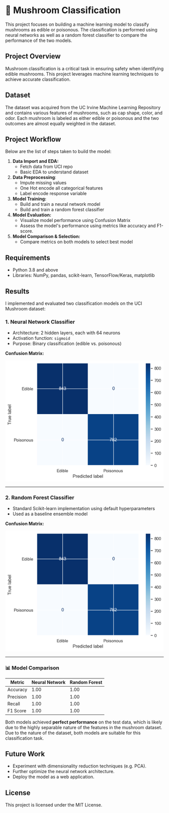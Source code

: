# 🍄 Mushroom Classification

This project focuses on building a machine learning model to classify mushrooms as edible or poisonous. The classification is performed using neural networks as well as a random forest classifier to compare the performance of the two models.

## Project Overview

Mushroom classification is a critical task in ensuring safety when identifying edible mushrooms. This project leverages machine learning techniques to achieve accurate classification.

## Dataset

The dataset was acquired from the UC Irvine Machine Learning Repository and contains various features of mushrooms, such as cap shape, color, and odor. Each mushroom is labeled as either edible or poisonous and the two outcomes are almost equally weighted in the dataset.

## Project Workflow
Below are the list of steps taken to build the model: 
1. **Data Import and EDA:**
    - Fetch data from UCI repo 
    - Basic EDA to understand dataset 
2. **Data Preprocessing**:
    - Impute missing values 
    - One Hot encode all categorical features 
    - Label encode response variable 
3. **Model Training:**
    - Build and train a neural network model
    - Build and train a random forest classifier 
4. **Model Evaluation:**
    - Visualize model performance using Confusion Matrix 
    - Assess the model's performance using metrics like accuracy and F1-score.
5. **Model Comparison & Selection:**
    - Compare metrics on both models to select best model

## Requirements

- Python 3.8 and above
- Libraries: NumPy, pandas, scikit-learn, TensorFlow/Keras, matplotlib

## Results
I implemented and evaluated two classification models on the UCI Mushroom dataset:

### 1. **Neural Network Classifier**
- Architecture: 2 hidden layers, each with 64 neurons  
- Activation function: `sigmoid`  
- Purpose: Binary classification (edible vs. poisonous)

**Confusion Matrix:**

![Neural Network Confusion Matrix](plots/NN_CMD.png)

---

### 2. **Random Forest Classifier**
- Standard Scikit-learn implementation using default hyperparameters  
- Used as a baseline ensemble model

**Confusion Matrix:**

![Random Forest Confusion Matrix](plots/RF_CMD.png)

---

### 📊 Model Comparison

| Metric       | Neural Network | Random Forest |
|--------------|----------------|----------------|
| Accuracy     | 1.00           | 1.00           |
| Precision    | 1.00           | 1.00           |
| Recall       | 1.00           | 1.00           |
| F1 Score     | 1.00           | 1.00           |

Both models achieved **perfect performance** on the test data, which is likely due to the highly separable nature of the features in the mushroom dataset. Due to the nature of the dataset, both models are suitable for this classification task. 

## Future Work

- Experiment with dimensionality reduction techniques (e.g. PCA).
- Further optimize the neural network architecture.
- Deploy the model as a web application.

## License

This project is licensed under the MIT License.
